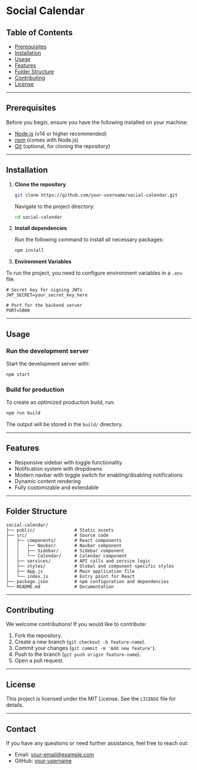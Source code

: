 # Social Calendar

## Table of Contents

- [Prerequisites](#prerequisites)
- [Installation](#installation)
- [Usage](#usage)
- [Features](#features)
- [Folder Structure](#folder-structure)
- [Contributing](#contributing)
- [License](#license)

---

## Prerequisites

Before you begin, ensure you have the following installed on your machine:

- [Node.js](https://nodejs.org/) (v14 or higher recommended)
- [npm](https://www.npmjs.com/) (comes with Node.js)
- [Git](https://git-scm.com/) (optional, for cloning the repository)

---

## Installation

1. **Clone the repository**

   ```bash
   git clone https://github.com/your-username/social-calendar.git
   ```

   Navigate to the project directory:

   ```bash
   cd social-calendar
   ```
2. **Install dependencies**

   Run the following command to install all necessary packages:

   ```bash
   npm install
   ```
3. **Environment Variables**

  To run the project, you need to configure environment variables in a `.env` file.
  ```env
  # Secret key for signing JWTs
  JWT_SECRET=your_secret_key_here

  # Port for the backend server
  PORT=5000
  ```
---

## Usage

### Run the development server

Start the development server with:

```bash
npm start
```

### Build for production

To create an optimized production build, run:

```bash
npm run build
```

The output will be stored in the `build/` directory.

---

## Features

- Responsive sidebar with toggle functionality
- Notification system with dropdowns
- Modern navbar with toggle switch for enabling/disabling notifications
- Dynamic content rendering
- Fully customizable and extendable

---

## Folder Structure

```
social-calendar/
├── public/               # Static assets
├── src/                  # Source code
│   ├── components/       # React components
│   │   ├── Navbar/       # Navbar component
│   │   ├── Sidebar/      # Sidebar component
│   │   └── Calendar/     # Calendar component
│   ├── services/         # API calls and service logic
│   ├── styles/           # Global and component-specific styles
│   ├── App.js            # Main application file
│   └── index.js          # Entry point for React
├── package.json          # npm configuration and dependencies
└── README.md             # Documentation
```

---

## Contributing

We welcome contributions! If you would like to contribute:

1. Fork the repository.
2. Create a new branch (`git checkout -b feature-name`).
3. Commit your changes (`git commit -m 'Add new feature'`).
4. Push to the branch (`git push origin feature-name`).
5. Open a pull request.

---

## License

This project is licensed under the MIT License. See the `LICENSE` file for details.

---

## Contact

If you have any questions or need further assistance, feel free to reach out:

- Email: [your-email@example.com](mailto:your-email@example.com)
- GitHub: [your-username](https://github.com/your-username)
```
